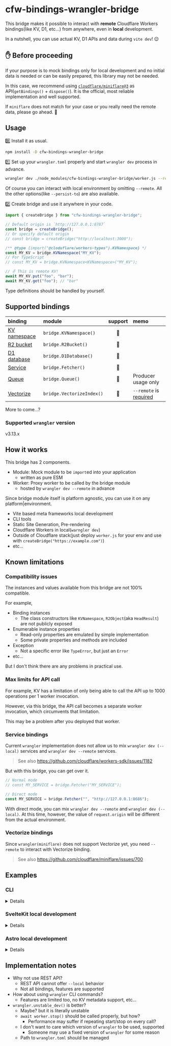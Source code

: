 # cfw-bindings-wrangler-bridge

This bridge makes it possible to interact with **remote** Cloudflare Workers bindings(like KV, D1, etc...) from anywhere, even in **local** development.

In a nutshell, you can use actual KV, D1 APIs and data during `vite dev`! 😉

## ✋ Before proceeding

If your purpose is to mock bindings only for local development and no initial data is needed or can be easily prepared, this library may not be needed.

In this case, we recommend using [`cloudflare/miniflare@3`](https://github.com/cloudflare/miniflare) as API(`getBindings()` + `dispose()`). It is the official, most reliable implementation and well supported.

If `miniflare` does not match for your case or you really need the remote data, please go ahead. 🤤

## Usage

0️⃣ Install it as usual.

```sh
npm install -D cfw-bindings-wrangler-bridge
```

1️⃣ Set up your `wrangler.toml` properly and start `wrangler dev` process in advance.

```sh
wrangler dev ./node_modules/cfw-bindings-wrangler-bridge/worker.js --remote
```

Of course you can interact with local environment by omitting `--remote`. All the other options(like `--persist-to`) are also available.

2️⃣ Create bridge and use it anywhere in your code.

```js
import { createBridge } from "cfw-bindings-wrangler-bridge";

// Default origin is `http://127.0.0.1:8787`
const bridge = createBridge();
// Or specify default origin
// const bridge = createBridge("http://localhost:3000");

/** @type {import("@cloduflare/workers-types").KVNamespace} */
const MY_KV = bridge.KVNamespace("MY_KV");
// For TypeScript
// const MY_KV = bridge.KVNamespace<KVNamespace>("MY_KV");

// ✌️ This is remote KV!
await MY_KV.put("foo", "bar");
await MY_KV.get("foo"); // "bar"
```

Type definitions should be handled by yourself.

## Supported bindings

| binding                                                                              | module                    | support | memo                                          |
| :----------------------------------------------------------------------------------- | :------------------------ | :-----: | :-------------------------------------------- |
| [KV namespace](https://developers.cloudflare.com/workers/runtime-apis/kv/)           | `bridge.KVNamespace()`    |   💯    |                                               |
| [R2 bucket](https://developers.cloudflare.com/r2/api/workers/workers-api-reference/) | `bridge.R2Bucket()`       |   💯    |                                               |
| [D1 database](https://developers.cloudflare.com/d1/platform/client-api/)             | `bridge.D1Database()`     |   💯    |                                               |
| [Service](https://developers.cloudflare.com/workers/runtime-apis/service-bindings/)  | `bridge.Fetcher()`        |   💯    |                                               |
| [Queue](https://developers.cloudflare.com/queues/platform/javascript-apis/)          | `bridge.Queue()`          |   💯    | Producer usage only                           |
| [Vectorize](https://developers.cloudflare.com/vectorize/platform/client-api/)        | `bridge.VectorizeIndex()` |   💯    | `--remote` is [required](#vectorize-bindings) |

More to come...?

### Supported `wrangler` version

v3.13.x

## How it works

This bridge has 2 components.

- Module: Mock module to be `import`ed into your application
  - written as pure ESM
- Worker: Proxy worker to be called by the bridge module
  - hosted by `wrangler dev --remote` in advance

Since bridge module itself is platform agnostic, you can use it on any platform|environment.

- Vite based meta frameworks local development
- CLI tools
- Static Site Generation, Pre-rendering
- Cloudflare Workers in local(`warngler dev`)
- Outside of Cloudflare stack(just deploy `worker.js` for your env and use with `createBridge("https://example.com")`)
- etc...

## Known limitations

### Compatibility issues

The instances and values available from this bridge are not 100% compatible.

For example,

- Binding instances
  - The class constructors like `KVNamespace`, `R2Object`(aka `HeadResult`) are not publicly exposed
- Enumerable instance properties
  - Read-only properties are emulated by simple implementation
  - Some private properties and methods are included
- Exception
  - Not a specific error like `TypeError`, but just an `Error`
- etc...

But I don't think there are any problems in practical use.

### Max limits for API call

For example, KV has a limitation of only being able to call the API up to 1000 operations per 1 worker invocation.

However, via this bridge, the API call becomes a separate worker invocation, which circumvents that limitation.

This may be a problem after you deployed that worker.

### Service bindings

Current `wrangler` implementation does not allow us to mix `wrangler dev (--local)` services and `wrangler dev --remote` services.

> See also https://github.com/cloudflare/workers-sdk/issues/1182

But with this bridge, you can get over it.

```js
// Normal mode
// const MY_SERVICE = bridge.Fetcher("MY_SERVICE");

// Direct mode
const MY_SERVICE = bridge.Fetcher("", "http://127.0.0.1:8686");
```

With direct mode, you can mix `wrangler dev --remote` and `wrangler dev (--local)`.
At this time, however, the value of `request.origin` will be different from the actual environment.

### Vectorize bindings

Since `wrangler(miniflare)` does not support Vectorize yet, you need `--remote` to interact with Vectorize binding.

> See also https://github.com/cloudflare/miniflare/issues/700

## Examples

### CLI

<details>

If you are using REST API in your CLI, now you can replace it.

```diff
-const putKV = async (API_KEY, API_URL, [key, value]) => {
-  const res = await fetch(`${API_URL}/values/${key}`, {
-    method: "PUT",
-    headers: { Authorization: `Bearer ${API_KEY}` },
-    body: value,
-  });
-
-  const json = await res.json();
-  if (!json.success)
-    throw new Error(json.errors.map(({ message }) => message).join("\n"));
-};
+import { createBridge } from "cfw-bindings-wrangler-bridge";
+
+const putKV = async (KV_BINDING_NAME, [key, value]) => {
+  const KV = createBridge().KVNamespace(KV_BINDING_NAME);
+  await KV.put(key, value);
+};
```

</details>

### SvelteKit local development

<details>

Be sure to wrap with `if (dev) {}`, not to be included in production build.

```js
// server.hooks.js
import { createBridge } from "cfw-bindings-wrangler-bridge";
import { dev } from "$app/environment";

export const handle = async ({ event, resolve }) => {
  if (dev) {
    const bridge = createBridge();

    event.platform = {
      env: {
        SESSIONS: bridge.KVNamespace("SESSIONS"),
        TODOS: bridge.D1Database("TODOS"),
      },
    };
  }

  return resolve(event);
};
```

</details>

### Astro local development

<details>

Be sure to wrap with `if (import.meta.env.DEV) {}`, not to be included in production build.

```astro
---
// your-page.astro
import { getRuntime } from "@astrojs/cloudflare/runtime";
import { createBridge } from "cfw-bindings-wrangler-bridge";

let runtime = getRuntime(Astro.request) ?? {};
if (import.meta.env.DEV) {
  const bridge = createBridge();

  runtime.env = {
    NEWS: bridge.KVNamespace("NEWS"),
  };
}
---

<!-- ... -->
```

</details>

## Implementation notes

- Why not use REST API?
  - REST API cannot offer `--local` behavior
  - Not all bindings, features are supported
- How about using `wrangler` CLI commands?
  - Features are limited too, no KV metadata support, etc...
- `wrangler.unstable_dev()` is better?
  - Maybe? but it is literally unstable
  - `await worker.stop()` should be called properly, but how?
    - Performance may suffer if repeating start/stop on every call?
  - I don't want to care which version of `wrangler` to be used, supported
    - Someone may use a fixed version of `wrangler` for some reason
  - Path to `wrangler.toml` should be managed
